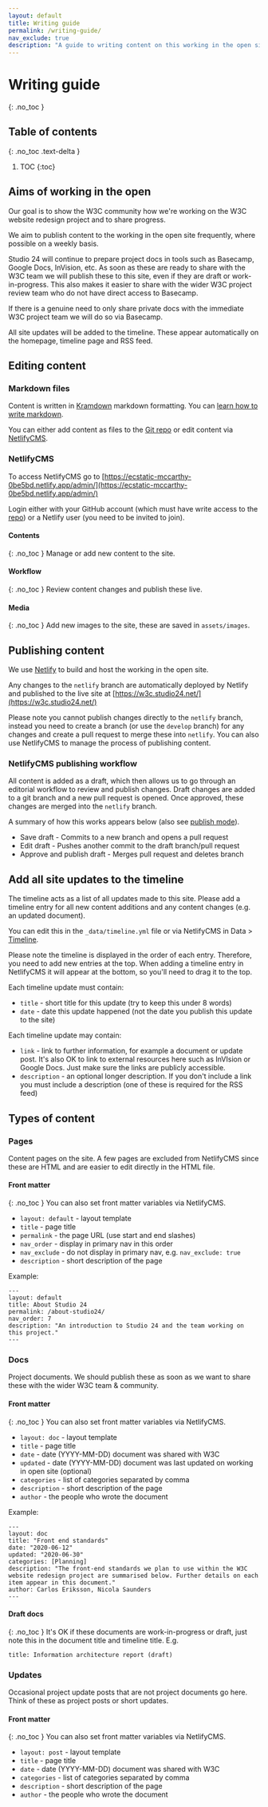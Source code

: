 ```yaml
---
layout: default
title: Writing guide
permalink: /writing-guide/
nav_exclude: true
description: "A guide to writing content on this working in the open site."
---
```

#  Writing guide
{: .no_toc }

## Table of contents
{: .no_toc .text-delta }

1. TOC
{:toc}

## Aims of working in the open

Our goal is to show the W3C community how we're working on the W3C website redesign project and to share progress.

We aim to publish content to the working in the open site frequently, where possible on a weekly basis.

Studio 24 will continue to prepare project docs in tools such as Basecamp, Google Docs, InVision, etc. As soon as these 
are ready to share with the W3C team we will publish these to this site, even if they are draft or work-in-progress. This 
also makes it easier to share with the wider W3C project review team who do not have direct access to Basecamp.

If there is a genuine need to only share private docs with the immediate W3C project team we will do so via Basecamp.

All site updates will be added to the timeline. These appear automatically on the homepage, timeline page and RSS feed. 

## Editing content

### Markdown files

Content is written in [Kramdown](https://kramdown.gettalong.org/quickref.html) markdown formatting. You can 
[learn how to write markdown](https://lab.github.com/githubtraining/communicating-using-markdown).

You can either add content as files to the [Git repo](https://github.com/w3c/w3c-website-redesign-documentation) or edit 
content via [NetlifyCMS](https://www.netlifycms.org/).

### NetlifyCMS

To access NetlifyCMS go to [https://ecstatic-mccarthy-0be5bd.netlify.app/admin/](https://ecstatic-mccarthy-0be5bd.netlify.app/admin/)

Login either with your GitHub account (which must have write access to the [repo](https://github.com/w3c/w3c-website-redesign-documentation)) or a Netlify user (you need to be 
invited to join).

#### Contents 
{: .no_toc }
Manage or add new content to the site.

#### Workflow
{: .no_toc }
Review content changes and publish these live. 

#### Media
{: .no_toc }
Add new images to the site, these are saved in `assets/images`.

## Publishing content
We use [Netlify](https://www.netlify.com) to build and host the working in the open site.

Any changes to the `netlify` branch are automatically deployed by Netlify and published to the live site at 
[https://w3c.studio24.net/](https://w3c.studio24.net/)

Please note you cannot publish changes directly to the `netlify` branch, instead you need to create a branch (or use the 
`develop` branch) for any changes and create a pull request to merge these into `netlify`. You can 
also use NetlifyCMS to manage the process of publishing content.

### NetlifyCMS publishing workflow 
All content is added as a draft, which then allows us to go through an editorial workflow to review and publish changes. 
Draft changes are added to a git branch and a new pull request is opened. Once approved, these changes are merged into 
the `netlify` branch.

A summary of how this works appears below (also see [publish mode](https://www.netlifycms.org/docs/configuration-options/#publish-mode)).

* Save draft - Commits to a new branch and opens a pull request
* Edit draft - Pushes another commit to the draft branch/pull request
* Approve and publish draft - Merges pull request and deletes branch

## Add all site updates to the timeline

The timeline acts as a list of all updates made to this site. Please add a timeline entry for all new content additions 
and any content changes (e.g. an updated document).

You can edit this in the `_data/timeline.yml` file or via NetlifyCMS in Data > [Timeline](https://ecstatic-mccarthy-0be5bd.netlify.app/admin/#/collections/data/entries/timeline).

Please note the timeline is displayed in the order of each entry. Therefore, you need to add new entries at the top. 
When adding a timeline entry in NetlifyCMS it will appear at the bottom, so you'll need to drag it to the top.

Each timeline update must contain:

* `title` - short title for this update (try to keep this under 8 words)
* `date` - date this update happened (not the date you publish this update to the site)

Each timeline update may contain:

* `link` - link to further information, for example a document or update post. It's also OK to link to external resources here such as InVIsion or Google Docs. Just make sure the links are publicly accessible.
* `description` - an optional longer description. If you don't include a link you must include a description (one of these is required for the RSS feed) 

## Types of content

### Pages

Content pages on the site. A few pages are excluded from NetlifyCMS since these are HTML and are easier to edit directly
in the HTML file.

#### Front matter
{: .no_toc }
You can also set front matter variables via NetlifyCMS.

* `layout: default` - layout template
* `title` - page title
* `permalink` - the page URL (use start and end slashes) 
* `nav_order` - display in primary nav in this order
* `nav_exclude` - do not display in primary nav, e.g. `nav_exclude: true` 
* `description` - short description of the page 

Example:

```
---
layout: default
title: About Studio 24
permalink: /about-studio24/
nav_order: 7
description: "An introduction to Studio 24 and the team working on this project."
---
```

### Docs

Project documents. We should publish these as soon as we want to share these with the wider W3C team & community. 

#### Front matter
{: .no_toc }
You can also set front matter variables via NetlifyCMS.

* `layout: doc` - layout template
* `title` - page title
* `date` - date (YYYY-MM-DD) document was shared with W3C
* `updated` - date (YYYY-MM-DD) document was last updated on working in open site (optional)
* `categories` - list of categories separated by comma
* `description` - short description of the page
* `author` - the people who wrote the document 

Example: 
 
```
---
layout: doc
title: "Front end standards"
date: "2020-06-12"
updated: "2020-06-30"
categories: [Planning]
description: "The front-end standards we plan to use within the W3C website redesign project are summarised below. Further details on each item appear in this document."
author: Carlos Eriksson, Nicola Saunders
---
```

#### Draft docs
{: .no_toc }
It's OK if these documents are work-in-progress or draft, just note this in the document title and timeline title. E.g.

```
title: Information architecture report (draft)
```

### Updates

Occasional project update posts that are not project documents go here. Think of these as project posts or short updates.

#### Front matter
{: .no_toc }
You can also set front matter variables via NetlifyCMS.

* `layout: post` - layout template
* `title` - page title
* `date` - date (YYYY-MM-DD) document was shared with W3C
* `categories` - list of categories separated by comma
* `description` - short description of the page
* `author` - the people who wrote the document 

